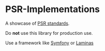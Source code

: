 # PSR-Implementations
A showcase of [PSR standards](https://www.php-fig.org/psr/).

Do **not** use this library for production use.

Use a framework like [Symfony](https://github.com/symfony/symfony) or [Laminas](https://github.com/laminas)

